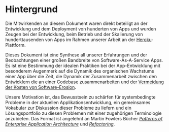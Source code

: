 ﻿Hintergrund
==========

Die Mitwirkenden an diesem Dokument waren direkt beteiligt an der Entwicklung und dem Deployment von hunderten von Apps und wurden Zeugen bei der Entwicklung, beim Betrieb und der Skalierung von hunderttausenden von Apps im Rahmen unserer Arbeit an der [Heroku](http://www.heroku.com/)-Plattform.

Dieses Dokument ist eine Synthese all unserer Erfahrungen und der Beobachtungen einer großen Bandbreite von Software-As-A-Service Apps. Es ist eine Bestimmung der idealen Praktiken bei der App-Entwicklung mit besonderem Augenmerk auf die Dynamik des organischen Wachstums einer App über die Zeit, die Dynamik der Zusammenarbeit zwischen den Entwicklern die an einer Codebase zusammenarbeiten und der [Vermeidung der Kosten von Software-Erosion](http://blog.heroku.com/archives/2011/6/28/the_new_heroku_4_erosion_resistance_explicit_contracts/).

Unsere Motivation ist, das Bewusstsein zu schärfen für systembedingte Probleme in der aktuellen Applikationsentwicklung, ein gemeinsames Vokabular zur Diskussion dieser Probleme zu liefern und ein Lösungsportfolio zu diesen Problemen mit einer zugehörigen Terminologie anzubieten. Das Format ist angelehnt an Martin Fowlers Bücher *[Patterns of Enterprise Application Architecture](http://books.google.com/books/about/Patterns_of_enterprise_application_archi.html?id=FyWZt5DdvFkC)* und *[Refactoring](http://books.google.com/books/about/Refactoring.html?id=1MsETFPD3I0C)*. 

